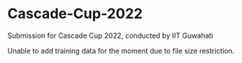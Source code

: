 # Cascade-Cup-2022
Submission for Cascade Cup 2022, conducted by IIT Guwahati

Unable to add training data for the moment due to file size restriction.
